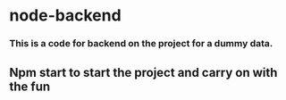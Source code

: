 # node-backend

### This is a code for backend on the project for a dummy data. 
## Npm start to start the project and carry on with the fun
